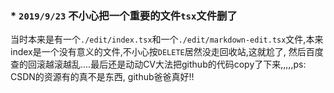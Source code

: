 ### * ```2019/9/23``` 不小心把一个重要的文件```tsx```文件删了

当时本来是有一个```./edit/index.tsx```和一个```./edit/markdown-edit.tsx```文件,本来index是一个没有意义的文件,不小心按```DELETE```居然没走回收站,这就尬了, 然后百度查的回滚越滚越乱....最后还是动动CV大法把github的代码copy了下来,,,,,ps: CSDN的资源有的真不是东西, github爸爸真好!!